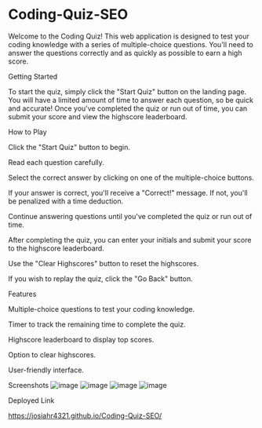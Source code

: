 # Coding-Quiz-SEO

Welcome to the Coding Quiz! This web application is designed to test your coding knowledge with a series of multiple-choice questions. You'll need to answer the questions correctly and as quickly as possible to earn a high score.


Getting Started

To start the quiz, simply click the "Start Quiz" button on the landing page. You will have a limited amount of time to answer each question, so be quick and accurate! Once you've completed the quiz or run out of time, you can submit your score and view the highscore leaderboard.

How to Play

Click the "Start Quiz" button to begin.

Read each question carefully.

Select the correct answer by clicking on one of the multiple-choice buttons.

If your answer is correct, you'll receive a "Correct!" message. If not, you'll be penalized with a time deduction.

Continue answering questions until you've completed the quiz or run out of time.

After completing the quiz, you can enter your initials and submit your score to the highscore leaderboard.

Use the "Clear Highscores" button to reset the highscores.

If you wish to replay the quiz, click the "Go Back" button.

Features

Multiple-choice questions to test your coding knowledge.

Timer to track the remaining time to complete the quiz.

Highscore leaderboard to display top scores.

Option to clear highscores.

User-friendly interface.

Screenshots
![image](https://github.com/Josiahr4321/Coding-Quiz-SEO/assets/125624166/08d2eb08-0451-400d-abfe-744cb2a786c9)
![image](https://github.com/Josiahr4321/Coding-Quiz-SEO/assets/125624166/55f1ac95-3687-4824-ac01-3a7861857c95)
![image](https://github.com/Josiahr4321/Coding-Quiz-SEO/assets/125624166/c64adbdd-5eed-4af1-a7a5-d043b0385b4f)
![image](https://github.com/Josiahr4321/Coding-Quiz-SEO/assets/125624166/1e9b936d-05a0-4284-b3cc-630a1ac58fbf)

Deployed Link

https://josiahr4321.github.io/Coding-Quiz-SEO/




